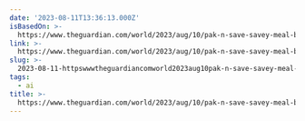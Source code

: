 ```yaml
---
date: '2023-08-11T13:36:13.000Z'
isBasedOn: >-
  https://www.theguardian.com/world/2023/aug/10/pak-n-save-savey-meal-bot-ai-app-malfunction-recipes
link: >-
  https://www.theguardian.com/world/2023/aug/10/pak-n-save-savey-meal-bot-ai-app-malfunction-recipes
slug: >-
  2023-08-11-httpswwwtheguardiancomworld2023aug10pak-n-save-savey-meal-bot-ai-app-malfunction-recipes
tags:
  - ai
title: >-
  https://www.theguardian.com/world/2023/aug/10/pak-n-save-savey-meal-bot-ai-app-malfunction-recipes
---
```


